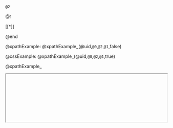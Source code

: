 <!--

author: Alexey Grinevich
date: 2023-11-07
mode: Textbook

script: xpathQuiz.js

link: ./xpathQuiz.css

@xpathQuiz: @xpathQuiz_(@uid,`@0`,```@1```,false)

@cssQuiz: @xpathQuiz_(@uid,`@0`,```@1```,true)

@xpathQuiz_
<div id="domq_@0">

<lia-keep>
    <iframe id="frame_domq_@0" width="100%" scrolling="no"/>
</lia-keep>

<!-- data-showGutter="true" -->
``` xml
@2
```

<script>

const id = '@0';
setTimeout(()=>prefill('domq_'+id),150)
"LIA: stop"
</script>

@1

<!-- data-solution-button="off"
    data-disable-navigation="true"
 -->
[[*]]
<script>
    const inp = `@input`;
    validateXPath('@0', inp, send, @3)
</script>

</div>

@end

@xpathExample: @xpathExample_(@uid,`@0`,```@2```,`@1`,false)

@cssExample: @xpathExample_(@uid,`@0`,```@2```,`@1`,true)

@xpathExample_
<div id="domq_@0">

<lia-keep>
    <iframe id="frame_domq_@0" width="100%" scrolling="no"/>
</lia-keep>

<!-- data-showGutter="true" -->
``` xml
@2
```

<script>

const id = '@0';
setTimeout(()=>prefill('domq_'+id),150)
"LIA: stop"
</script>

@1

<!-- data-showGutter="false" -->
``` xpath
@3
```
<script>
  const input = `@input`;
  checkXPath(`@0`, input, send, @4);
  ""
</script>

</div>

@end

-->

# Intro

This \@xpathQuiz allows generation of XPath quizzes.

<code>
``` xml \@xpathQuiz(`Enter XPath to select a bold element:`)
<p _root>
    some
    <b _correct>DOM</b>
</p>
```
</code>

* `@xpathQuiz` accepts one parameter - text to show as a question.
* `_root` attribute tells what to assume as DOM root (usually it is the first element). If it is avoided, the whole DOM tree will be shown (starting from `<html>``).
* `_correct` should mark all nodes that should be found by XPath. There must be at least one `_correct` node for the Quiz to make sense.

# XPath Quiz 1

Single basic selection.

``` xml @xpathQuiz(`Enter XPath to select a bold element:`)
<p _root>
    some
    <b _correct>DOM</b>
</p>
```

# XPath Quiz 2

Single item selection.

``` xml @xpathQuiz(`Select a Plum:`)
<ul _root>
    <li>Carrot</li>
    <li _correct>Plum</li>
    <li>Apple</li>
</ul>
```

# XPath Quiz 3

``` xml @xpathQuiz(`Select all fruits:`)
<ul _root>
    <li _correct>Carrot</li>
    <li _correct>Plum</li>
    <li _correct>Apple</li>
</ul>
```

# XPath Quiz 4

``` xml @xpathQuiz(`Select a plum:`)
<ul _root>
    <li id="carrot">Carrot</li>
    <li _correct id="plum">Plum</li>
    <li id="apple">Apple</li>
</ul>
```
# XPath Quiz 5 _expectedXpath

``` xml @xpathQuiz(Select a plum via //li[2])
<ul _root _expectedXPath="//li[2]">
    <li>Carrot</li>
    <li>Plum</li>
    <li>Apple</li>
</ul>
```

# XPath Quiz 6 _expectedText

``` xml @xpathQuiz(`Select //li[2]/text()`)
<ul _root _expectedText="Plum">
    <li>Carrot</li>
    <li>Plum</li>
    <li>Apple</li>
</ul>
```

``` xml @xpathQuiz(`Select count(//li)`)
<ul _root _expectedText="3">
    <li>Carrot</li>
    <li>Plum</li>
    <li>Apple</li>
</ul>
```

# XPath Quiz 6 _current

`_current` marks a node as a root for relative XPath. So query starting with `./` uses a selected node:

``` xml @xpathQuiz(`Select ./text()`)
<ul _root _expectedText="Apple">
    <li>Carrot</li>
    <li>Plum</li>
    <li _current>Apple</li>
</ul>
```

# XPath Example 1

`@xpathExample` accepts two parameters - 1) text to show as a question and 2) default query.

``` xml @xpathExample(`Select a plum:`,`//li[2]`)
<ul _root>
    <li id="carrot">Carrot</li>
    <li _correct id="plum">Plum</li>
    <li id="apple">Apple</li>
</ul>
```

``` xml @xpathExample(`Get number of items:`,`count(//li)`)
<ul _root _expectedText="3">
    <li>Carrot</li>
    <li>Plum</li>
    <li>Apple</li>
</ul>
```

# CSS

* `@cssQuiz` accepts one parameter - text to show as a question.
* `_root` attribute tells what to assume as DOM root (usually it is the first element). If it is avoided, the whole DOM tree will be shown (starting from `<html>``).
* `_correct` should mark all nodes that should be found by CSS. There must be at least one `_correct` node for the Quiz to make sense.

# CSS Quiz 1

``` xml @cssQuiz(`Select a plum:`)
<ul _root>
    <li id="carrot">Carrot</li>
    <li _correct id="plum">Plum</li>
    <li id="apple">Apple</li>
</ul>
```

# CSS Example 1

`@cssExample` accepts two parameters - 1) text to show as a question and 2) default query.

``` xml @cssExample(`Select a plum:`,`#plum`)
<ul _root>
    <li id="carrot">Carrot</li>
    <li _correct id="plum">Plum</li>
    <li id="apple">Apple</li>
</ul>
```